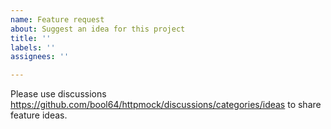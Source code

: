 ```yaml
---
name: Feature request
about: Suggest an idea for this project
title: ''
labels: ''
assignees: ''

---
```


Please use discussions https://github.com/bool64/httpmock/discussions/categories/ideas to share feature ideas.
